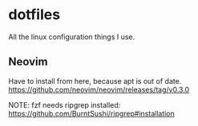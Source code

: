 # dotfiles

All the linux configuration things I use.

## Neovim

Have to install from here, because apt is out of date.
https://github.com/neovim/neovim/releases/tag/v0.3.0

NOTE: fzf needs ripgrep installed: https://github.com/BurntSushi/ripgrep#installation

